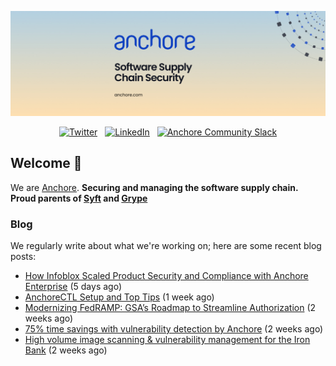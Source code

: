 <p align="center">
  <a href="https://anchore.com" target="_blank"><img src="https://raw.githubusercontent.com/anchore/.github/main/.github/banner.jpg"></a>
</p>
<p align="center">
  &nbsp;<a href="https://twitter.com/anchore" target="_blank"><img alt="Twitter" src="https://img.shields.io/badge/Twitter-303030?style=for-the-badge&logo=x&logoColor=%23ffffff"></a>&nbsp;
  &nbsp;<a href="https://www.linkedin.com/company/anchore" target="_blank"><img alt="LinkedIn" src="https://img.shields.io/badge/LinkedIn-1667be?style=for-the-badge&logo=linkedin&logoColor=%23ffffff"></a>&nbsp;
  &nbsp;<a href="https://anchore.com/slack" target="_blank"><img alt="Anchore Community Slack" src="https://img.shields.io/badge/Slack-4A154B?style=for-the-badge&logo=slack&logoColor=white"></a>&nbsp;
</p>

## Welcome 👋

We are [Anchore](https://anchore.com/).
**Securing and managing the software supply chain. Proud parents of [Syft](https://github.com/anchore/syft) and [Grype](https://github.com/anchore/grype)**

### Blog 

We regularly write about what we're working on; here are some recent blog posts:


- [How Infoblox Scaled Product Security and Compliance with Anchore Enterprise](https://anchore.com/blog/infoblox-scales-product-security-compliance-with-anchore/) (5 days ago)
- [AnchoreCTL Setup and Top Tips](https://anchore.com/blog/anchorectl-setup-and-top-tips/) (1 week ago)
- [Modernizing FedRAMP: GSA’s Roadmap to Streamline Authorization](https://anchore.com/blog/fedramp-compliance-modernization-2024-update/) (2 weeks ago)
- [75% time savings with vulnerability detection by Anchore](https://anchore.com/case-studies/75-time-savings-with-vulnerability-detection-by-anchore/) (2 weeks ago)
- [High volume image scanning &amp; vulnerability management for the Iron Bank](https://anchore.com/case-studies/high-volume-image-scanning-and-vulnerability-management-for-the-iron-bank/) (2 weeks ago)
